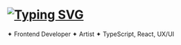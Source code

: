 # [![Typing SVG](https://readme-typing-svg.herokuapp.com?font=Fira+Code&size=24&pause=1000&color=2761F7&width=435&lines=%2F%2F+Dragon+Plushie)](https://git.io/typing-svg)
✦ Frontend Developer ✦ Artist ✦ TypeScript, React, UX/UI
